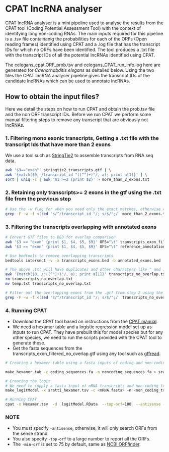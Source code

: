 # CPAT lncRNA analyser

CPAT lncRNA analyser is a mini pipeline used to analyse the results from the CPAT tool (Coding Potential Assessment Tool) with the context of identifying long non-coding RNAs. The main inputs required for this pipeline is a .tsv file containanig the probabilities for each of the ORFs (Open reading frames) identified using CPAT and a .log file that has the transcript IDs for which no ORFs have been identified.
The tool produces a .txt file with the transcript IDs of all the potential lncRNAs identified using CPAT.


The celegans_cpat.ORF_prob.tsv and celegans_CPAT_run_info.log here are generated for _Caenorhabditis elegans_ as deltailed below. Using the two files the CPAT lncRNA analyser pipeline gives the transcript IDs of the candidate lncRNAs which can be used to annotate lncRNAs. 


## How to obtain the input files?
Here we detail the steps on how to run CPAT and obtain the prob.tsv file and the non ORF transcript IDs. Before we run CPAT we perform some manual filtering steps to remove any transcript that are obviously not lncRNAs.
### 1. Filtering mono exonic transcripts, Getting a .txt file with the transcript Ids that have more than 2 exons
We use a tool such as [StringTie2](https://github.com/skovaka/stringtie2) to assemble transcripts from RNA seq data.
```bash
awk '$3=="exon"' stringtie2_transcripts.gtf | \
awk '{match($0, /transcript_id "([^"]+)"/, a); print a[1]}' | \
sort | uniq -c | awk '$1 >=2 {print $2}' > more_than_2_exons.txt
```
### 2. Retaining only transcripts>= 2 exons in the gtf using the .txt file from the previous step
```bash
# Use the -w flag for when you need only the exact matches, otherwise we might get partial matching
grep -F -w -f <(sed 's/^/transcript_id "/; s/$/";/' more_than_2_exons.txt) stringtie2_transcripts.gtf > transcripts_exon_filtered.gtf
```
### 3. Filtering the transcripts overlapping with annotated exons
```bash
# Convert GTF files to BED for overlap comparison
awk '$3 == "exon" {print $1, $4, $5, $9}' OFS="\t" transcripts_exon_filtered.gtf > transcripts_exons.bed
awk '$3 == "exon" {print $1, $4, $5, $9}' OFS="\t" reference_annotations.gtf > annotated_exons.bed

# Use bedtools to remove overlapping transcripts
bedtools intersect -v -a transcripts_exons.bed -b annotated_exons.bed | cut -f4 > transcripts_no_overlap.txt

# The above .txt will have duplicates and other characters like " and ; in the transcript_id
awk '{match($0, /"([^"]+)"/, a); print a[1]}' transcripts_no_overlap.txt| sort | uniq > temp.txt
rm transccripts_no_overlap.txt
mv temp.txt transcripts_no_overlap.txt

# Filter out the overlapping exons from the .gtf from step 2 using the transccripts_no_overlap.txt file 
grep -F -w -f <(sed 's/^/transcript_id "/; s/$/";/' transcripts_no_overlap.txt) transcripts_exon_filtered.gtf> transcripts_exon_filtered_no_overlap.gtf
```

### 4. Running CPAT
- Download the CPAT tool based on instructions from the [CPAT manual](https://cpat.readthedocs.io/en/latest/#run-cpat-on-local-computer).
- We need a hexamer table and a logistic regression model set up as inputs to run CPAT. They have prebuilt this for model species but for any other species, we need to run the scripts provided with the CPAT tool to generate these.
- Get the fasta sequences from the transcripts_exon_filtered_no_overlap.gtf using any tool such as [gffread](https://ccb.jhu.edu/software/stringtie/gff.shtml#gffread_ex). 

```bash
# Creating a hexamer table using a fasta inputs of coding and non-coding sequences. This is to train the model to differentiate certain hexamers as coding and non-coding

make_hexamer_tab -c coding_sequences.fa -n noncoding_sequences.fa > sratti_hexamer.tsv

# Creating the logit
# We need to supply a fasta input of mRNA transcripts and non-coding transcripts as input along with the hexamer table.
make_logitModel -x sratti_hexamer.tsv -c <mRNA.fasta> -n <non_coding_transcripts.fasta> -o <output_prefix>

# Running CPAT
cpat -x Hexamer.tsv  -d  logitModel.RData  --top-orf=100  --antisense -g transcripts_exon_filtered_no_overlap.fa -o output
```
### NOTE
- You must specify `-antisense`, otherwise, it will only search ORFs from the sense strand.
- You also specify `-top-orf` to a large number to report all the ORFs.
- The `-min-orf` is set to 75 by default, same as [NCBI ORFfinder](https://www.ncbi.nlm.nih.gov/orffinder/).

